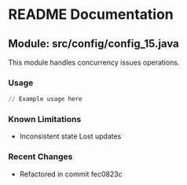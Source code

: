 # README Documentation

## Module: src/config/config_15.java

This module handles concurrency issues operations.

### Usage

```python
// Example usage here
```

### Known Limitations

- Inconsistent state Lost updates

### Recent Changes

- Refactored in commit fec0823c
